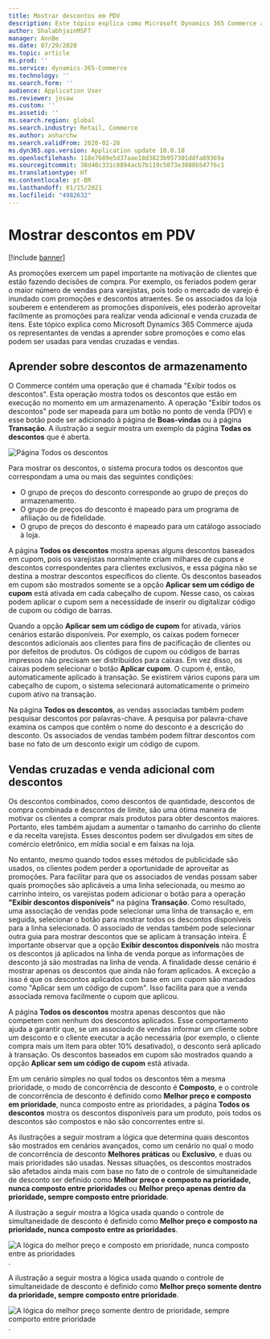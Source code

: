 ```yaml
---
title: Mostrar descontos em PDV
description: Este tópico explica como Microsoft Dynamics 365 Commerce ajuda os representantes de vendas a aprender sobre promoções e como elas podem ser usadas para vendas cruzadas e vendas.
author: ShalabhjainMSFT
manager: AnnBe
ms.date: 07/29/2020
ms.topic: article
ms.prod: ''
ms.service: dynamics-365-Commerce
ms.technology: ''
ms.search.form: ''
audience: Application User
ms.reviewer: josaw
ms.custom: ''
ms.assetid: ''
ms.search.region: global
ms.search.industry: Retail, Commerce
ms.author: asharchw
ms.search.validFrom: 2020-02-28
ms.dyn365.ops.version: Application update 10.0.10
ms.openlocfilehash: 118e7689e5d37aae18d3823b957301ddfa89369a
ms.sourcegitcommit: 38d40c331c8894acb7b119c5073e3088b54776c1
ms.translationtype: HT
ms.contentlocale: pt-BR
ms.lasthandoff: 01/15/2021
ms.locfileid: "4982632"
---
```

# <a name="show-discounts-in-pos"></a>Mostrar descontos em PDV

[!include [banner](includes/banner.md)]

As promoções exercem um papel importante na motivação de clientes que estão fazendo decisões de compra. Por exemplo, os feriados podem gerar o maior número de vendas para varejistas, pois todo o mercado de varejo é inundado com promoções e descontos atraentes. Se os associados da loja souberem e entenderem as promoções disponíveis, eles poderão aproveitar facilmente as promoções para realizar venda adicional e venda cruzada de itens. Este tópico explica como Microsoft Dynamics 365 Commerce ajuda os representantes de vendas a aprender sobre promoções e como elas podem ser usadas para vendas cruzadas e vendas.

## <a name="learn-about-store-discounts"></a>Aprender sobre descontos de armazenamento

O Commerce contém uma operação que é chamada "Exibir todos os descontos". Esta operação mostra todos os descontos que estão em execução no momento em um armazenamento. A operação "Exibir todos os descontos" pode ser mapeada para um botão no ponto de venda (PDV) e esse botão pode ser adicionado à página de **Boas-vindas** ou à página **Transação**. A ilustração a seguir mostra um exemplo da página **Todas os descontos** que é aberta.

![Página Todos os descontos](./media/View_all_discounts.png "Página Todos os descontos")

Para mostrar os descontos, o sistema procura todos os descontos que correspondam a uma ou mais das seguintes condições:

- O grupo de preços do desconto corresponde ao grupo de preços do armazenamento.
- O grupo de preços do desconto é mapeado para um programa de afiliação ou de fidelidade.
- O grupo de preços do desconto é mapeado para um catálogo associado à loja.

A página **Todos os descontos** mostra apenas alguns descontos baseados em cupom, pois os varejistas normalmente criam milhares de cupons e descontos correspondentes para clientes exclusivos, e essa página não se destina a mostrar descontos específicos do cliente. Os descontos baseados em cupom são mostrados somente se a opção **Aplicar sem um código de cupom** está ativada em cada cabeçalho de cupom. Nesse caso, os caixas podem aplicar o cupom sem a necessidade de inserir ou digitalizar código de cupom ou código de barras.

Quando a opção **Aplicar sem um código de cupom** for ativada, vários cenários estarão disponíveis. Por exemplo, os caixas podem fornecer descontos adicionais aos clientes para fins de pacificação de clientes ou por defeitos de produtos. Os códigos de cupom ou códigos de barras impressos não precisam ser distribuídos para caixas. Em vez disso, os caixas podem selecionar o botão **Aplicar cupom**. O cupom é, então, automaticamente aplicado à transação. Se existirem vários cupons para um cabeçalho de cupom, o sistema selecionará automaticamente o primeiro cupom ativo na transação.

Na página **Todos os descontos**, as vendas associadas também podem pesquisar descontos por palavras-chave. A pesquisa por palavra-chave examina os campos que contêm o nome do desconto e a descrição do desconto. Os associados de vendas também podem filtrar descontos com base no fato de um desconto exigir um código de cupom.

## <a name="cross-sell-and-upsell-by-using-discounts"></a>Vendas cruzadas e venda adicional com descontos

Os descontos combinados, como descontos de quantidade, descontos de compra combinada e descontos de limite, são uma ótima maneira de motivar os clientes a comprar mais produtos para obter descontos maiores. Portanto, eles também ajudam a aumentar o tamanho do carrinho do cliente e da receita varejista. Esses descontos podem ser divulgados em sites de comércio eletrônico, em mídia social e em faixas na loja.

No entanto, mesmo quando todos esses métodos de publicidade são usados, os clientes podem perder a oportunidade de aproveitar as promoções. Para facilitar para que os associados de vendas possam saber quais promoções são aplicáveis a uma linha selecionada, ou mesmo ao carrinho inteiro, os varejistas podem adicionar o botão para a operação **"Exibir descontos disponíveis"** na página **Transação**. Como resultado, uma associação de vendas pode selecionar uma linha de transação e, em seguida, selecionar o botão para mostrar todos os descontos disponíveis para a linha selecionada. O associado de vendas também pode selecionar outra guia para mostrar descontos que se aplicam à transação inteira. É importante observar que a opção **Exibir descontos disponíveis** não mostra os descontos já aplicados na linha de venda porque as informações de desconto já são mostradas na linha de venda. A finalidade desse cenário é mostrar apenas os descontos que ainda não foram aplicados. A exceção a isso é que os descontos aplicados com base em um cupom são marcados como "Aplicar sem um código de cupom". Isso facilita para que a venda associada remova facilmente o cupom que aplicou.

A página **Todos os descontos** mostra apenas descontos que não competem com nenhum dos descontos aplicados. Esse comportamento ajuda a garantir que, se um associado de vendas informar um cliente sobre um desconto e o cliente executar a ação necessária (por exemplo, o cliente compra mais um item para obter 10% desativado), o desconto será aplicado à transação. Os descontos baseados em cupom são mostrados quando a opção **Aplicar sem um código de cupom** está ativada.

Em um cenário simples no qual todos os descontos têm a mesma prioridade, o modo de concorrência de desconto é **Composto**, e o controle de concorrência de desconto é definido como **Melhor preço e composto em prioridade**, nunca composto entre as prioridades, a página **Todos os descontos** mostra os descontos disponíveis para um produto, pois todos os descontos são compostos e não são concorrentes entre si.

As ilustrações a seguir mostram a lógica que determina quais descontos são mostrados em cenários avançados, como um cenário no qual o modo de concorrência de desconto **Melhores práticas** ou **Exclusivo**, e duas ou mais prioridades são usadas. Nessas situações, os descontos mostrados são afetados ainda mais com base no fato de o controle de simultaneidade de desconto ser definido como **Melhor preço e composto na prioridade, nunca composto entre prioridades** ou **Melhor preço apenas dentro da prioridade, sempre composto entre prioridade**.

A ilustração a seguir mostra a lógica usada quando o controle de simultaneidade de desconto é definido como **Melhor preço e composto na prioridade, nunca composto entre as prioridades**.

![A lógica do melhor preço e composto em prioridade, nunca composto entre as prioridades](./media/Model_1.png "A lógica do melhor preço e composto em prioridade, nunca composto entre as prioridades").

A ilustração a seguir mostra a lógica usada quando o controle de simultaneidade de desconto é definido como **Melhor preço somente dentro da prioridade, sempre composto entre prioridade**.

![A lógica do melhor preço somente dentro de prioridade, sempre comporto entre prioridade](./media/Model_2.png "A lógica do melhor preço somente dentro de prioridade, sempre comporto entre prioridade").
